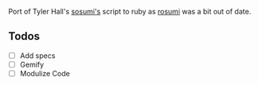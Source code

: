 Port of Tyler Hall's [sosumi's][] script to ruby as [rosumi][] was a bit out of date.

[sosumi's]: https://github.com/tylerhall/sosumi
[rosumi]: https://github.com/hpop/rosumi

## Todos
- [ ] Add specs
- [ ] Gemify
- [ ] Modulize Code
